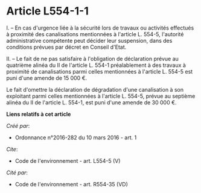# Article L554-1-1

I. – En cas d'urgence liée à la sécurité lors de travaux ou activités effectués à proximité des canalisations mentionnées à
l'article L. 554-5, l'autorité administrative compétente peut décider leur suspension, dans des conditions prévues par décret
en Conseil d'Etat. 

II. – Le fait de ne pas satisfaire à l'obligation de déclaration prévue au quatrième alinéa du II de l'article L. 554-1
préalablement à des travaux à proximité de canalisations parmi celles mentionnées à l'article L. 554-5 est puni d'une amende
de 15 000 €. 

Le fait d'omettre la déclaration de dégradation d'une canalisation à son exploitant parmi celles mentionnées à l'article L.
554-5, prévue au septième alinéa du II de l'article L. 554-1, est puni d'une amende de 30 000 €.

**Liens relatifs à cet article**

_Créé par_:

  - Ordonnance n°2016-282 du 10 mars 2016 - art. 1

_Cite_:

  - Code de l'environnement - art. L554-5 (V)

_Cité par_:

  - Code de l'environnement - art. R554-35 (VD)

